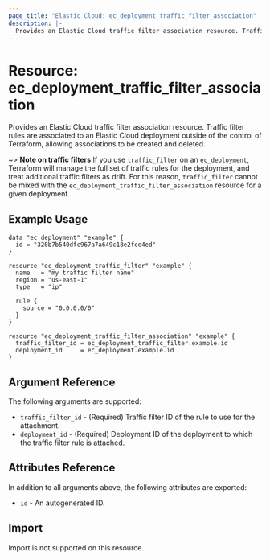 ```yaml
---
page_title: "Elastic Cloud: ec_deployment_traffic_filter_association"
description: |-
  Provides an Elastic Cloud traffic filter association resource. Traffic filter rules are associated to an Elastic Cloud deployment outside of the control of Terraform, allowing associations to be created and deleted.
---
```


# Resource: ec_deployment_traffic_filter_association

Provides an Elastic Cloud traffic filter association resource. Traffic filter rules are associated to an Elastic Cloud deployment outside of the control of Terraform, allowing associations to be created and deleted.

~> **Note on traffic filters** If you use `traffic_filter` on an `ec_deployment`, Terraform will manage the full set of traffic rules for the deployment, and treat additional traffic filters as drift. For this reason, `traffic_filter` cannot be mixed with the `ec_deployment_traffic_filter_association` resource for a given deployment.


## Example Usage

```hcl
data "ec_deployment" "example" {
  id = "320b7b540dfc967a7a649c18e2fce4ed"
}

resource "ec_deployment_traffic_filter" "example" {
  name   = "my traffic filter name"
  region = "us-east-1"
  type   = "ip"

  rule {
    source = "0.0.0.0/0"
  }
}

resource "ec_deployment_traffic_filter_association" "example" {
  traffic_filter_id = ec_deployment_traffic_filter.example.id
  deployment_id     = ec_deployment.example.id
}
```

## Argument Reference

The following arguments are supported:

* `traffic_filter_id` - (Required) Traffic filter ID of the rule to use for the attachment.
* `deployment_id` - (Required) Deployment ID of the deployment to which the traffic filter rule is attached.

## Attributes Reference

In addition to all arguments above, the following attributes are exported:

* `id` - An autogenerated ID.

## Import

Import is not supported on this resource.
